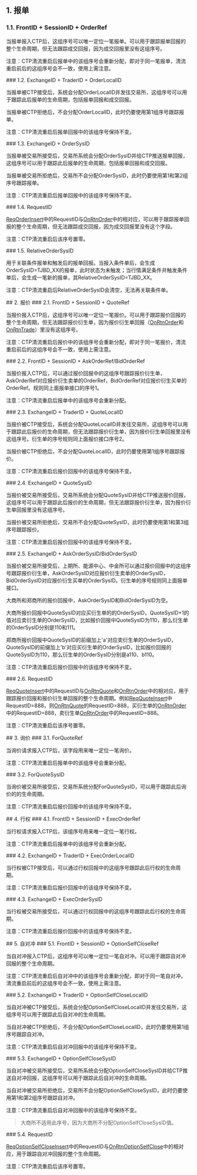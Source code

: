 <span class="anchor" id="3e7c9c0e-ac9c-400c-954c-8e48141bf277"></span>
## 1. 报单
<span class="anchor" id="20943aba-64a5-4714-be80-8bbe4a32e8c3"></span>
### 1.1. FrontID + SessionID + OrderRef  
<p>当报单报入CTP后，这组序号可以唯一定位一笔报单。可以用于跟踪报单回报的整个生命周期，但无法跟踪成交回报，因为成交回报里没有这组序号。  </p>
<p>注意：CTP清流重启后报单中的该组序号会重新分配，即对于同一笔报单，清流重启前后的这组序号会不一致，使用上需注意。</p>
<span class="anchor" id="e106096f-1e58-4f49-a935-014d480b3035"></span>
### 1.2. ExchangeID + TraderID + OrderLocalID  
<p>当报单被CTP接受后，系统会分配OrderLocalID并发往交易所，这组序号可以用于跟踪此后报单的生命周期，包括报单回报和成交回报。</p>
<p>当报单被CTP拒绝后，不会分配OrderLocalID，此时仍要使用第1组序号跟踪报单。</p>
<p>注意：CTP清流重启后报单回报中的该组序号保持不变。</p>
<span class="anchor" id="335ad963-2065-4cbf-969e-34b5f3911bd7"></span>
### 1.3. ExchangeID + OrderSysID  
<p>当报单被交易所接受后，交易所系统会分配OrderSysID并给CTP推送报单回报，这组序号可以用于跟踪此后报单的生命周期，包括报单回报和成交回报。</p>
<p>当报单被交易所拒绝后，交易所不会分配OrderSysID，此时仍要使用第1和第2组序号跟踪报单。</p>
<p>注意：CTP清流重启后报单回报中的该组序号保持不变。</p>
<span class="anchor" id="d11f8a60-ad8c-4eb9-9405-2a5e3d105ade"></span>
### 1.4. RequestID
<p><a href="../../JYJK/CTHOSTFTDCTRADERSPI/REQORDERINSERT/">ReqOrderInsert</a>中的RequestID与<a href="../../JYJK/CTHOSTFTDCTRADERAPI/ONRTNORDER/">OnRtnOrder</a>中的相对应，可以用于跟踪报单回报的整个生命周期，但无法跟踪成交回报，因为成交回报里没有这个字段。</p>
<p>注意：CTP清流重启后该序号置零。</p>
<span class="anchor" id="b7dc4f9a-c777-40ba-bd60-fdb531d0264f"></span>
### 1.5. RelativeOrderSysID
<p>用于关联条件报单和触发后的报单回报。当报入条件单后，会生成OrderSysID=TJBD_XX的报单，此时状态为未触发；当行情满足条件并触发条件单后，会生成一笔新的报单，其RelativeOrderSysID=TJBD_XX。</p>
<p>注意：CTP清流重启后RelativeOrderSysID会清空，无法再关联条件单。</p>
<span class="anchor" id="3aa9291f-a7b6-4d23-8afd-cf9356456978"></span>
## 2. 报价
<span class="anchor" id="256ccdb5-8147-48f0-878f-ac0af51df1fa"></span>
### 2.1. FrontID + SessionID + QuoteRef
<p>当报价报入CTP后，这组序号可以唯一定位一笔报价。可以用于跟踪报价回报的整个生命周期，但无法跟踪报价衍生单，因为报价衍生单回报（<a href="../../JYJK/CTHOSTFTDCTRADERAPI/ONRTNORDER/">OnRtnOrder</a>和<a href="../../JYJK/CTHOSTFTDCTRADERAPI/ONRTNTRADE/">OnRtnTrade</a>）里没有这组序号。  </p>
<p>注意：CTP清流重启后报价中的该组序号会重新分配，即对于同一笔报价，清流重启前后的这组序号会不一致，使用上需注意。</p>
<span class="anchor" id="a9d54a9a-edc4-459f-814f-79768f7d0b67"></span>
### 2.2. FrontID + SessionID + AskOrderRef/BidOrderRef  
<p>当报价报入CTP后，可以通过报价回报中的这组序号跟踪报价衍生单，AskOrderRef对应报价衍生卖单的OrderRef，BidOrderRef对应报价衍生买单的OrderRef。规则同上面报单接口的序号1。</p>
<p>注意：CTP清流重启后报单中的该组序号会重新分配。</p>
<span class="anchor" id="06462365-8210-4637-b57b-30d2e4800ff5"></span>
### 2.3. ExchangeID + TraderID + QuoteLocalID
<p>当报价被CTP接受后，系统会分配QuoteLocalID并发往交易所，这组序号可以用于跟踪此后报价的生命周期，但无法跟踪报价衍生单，因为报价衍生单回报里没有这组序号。衍生单的序号规则同上面报价接口序号2。</p>
<p>当报价被CTP拒绝后，不会分配QuoteLocalID，此时仍要使用第1组序号跟踪报价。</p>
<p>注意：CTP清流重启后报价回报中的该组序号保持不变。</p>
<span class="anchor" id="0abea8af-c370-4c83-b642-bda0fe0beb26"></span>
### 2.4. ExchangeID + QuoteSysID
<p>当报价被交易所接受后，交易所系统会分配QuoteSysID并给CTP推送报价回报，这组序号可以用于跟踪此后报价的生命周期，但无法跟踪报价衍生单，因为报价衍生单回报里没有这组序号。</p>
<p>当报价被交易所拒绝后，交易所不会分配QuoteSysID，此时仍要使用第1和第3组序号跟踪报价。</p>
<p>注意：CTP清流重启后报价回报中的该组序号保持不变。</p>
<span class="anchor" id="6f6ac75f-2843-449c-a3b1-455aad01e5a8"></span>
### 2.5. ExchangeID + AskOrderSysID/BidOrderSysID
<p>当报价被交易所接受后，上期所、能源中心、中金所可以通过报价回报中的这组序号跟踪报价衍生单，AskOrderSysID对应报价衍生卖单的OrderSysID，BidOrderSysID对应报价衍生买单的OrderSysID。衍生单的序号规则同上面报单接口。</p>
<p>大商所和郑商所的报价回报中，AskOrderSysID和BidOrderSysID为空。</p>
<p>大商所报价回报中QuoteSysID对应买衍生单的的OrderSysID，QuoteSysID+1的值对应卖衍生单的OrderSysID，比如报价回报中QuoteSysID为110，那么衍生单的OrderSysID分别是110和111。</p>
<p>郑商所报价回报中QuoteSysID的前缀加上'a'对应卖衍生单的OrderSysID，QuoteSysID的前缀加上'b'对应买衍生单的OrderSysID，比如报价回报的QuoteSysID为110，那么衍生单的OrderSysID分别是a110、b110。</p>
<p>注意：CTP清流重启后报价回报中的该组序号保持不变。</p>
<span class="anchor" id="29562e64-3d2a-4803-9a2f-34d98d4af988"></span>
### 2.6. RequestID
<p><a href="../../JYJK/CTHOSTFTDCTRADERSPI/REQQUOTEINSERT/">ReqQuoteInsert</a>中的RequestID与<a href="../../JYJK/CTHOSTFTDCTRADERAPI/ONRTNQUOTE/">OnRtnQuote</a>和<a href="../../JYJK/CTHOSTFTDCTRADERAPI/ONRTNORDER/">OnRtnOrder</a>中的相对应，用于跟踪报价回报和报价衍生单回报的整个生命周期。例如<a href="../../JYJK/CTHOSTFTDCTRADERSPI/REQQUOTEINSERT/">ReqQuoteInsert</a>中RequestID=888，则<a href="../../JYJK/CTHOSTFTDCTRADERAPI/ONRTNQUOTE/">OnRtnQuote</a>的RequestID=888，买衍生单的<a href="../../JYJK/CTHOSTFTDCTRADERAPI/ONRTNORDER/">OnRtnOrder</a>中的RequestID=888，卖衍生单<a href="../../JYJK/CTHOSTFTDCTRADERAPI/ONRTNORDER/">OnRtnOrder</a>中的RequestID=888。</p>
<p>注意：CTP清流重启后该序号置零。</p>
<span class="anchor" id="62fe6847-82df-4237-9ead-26e1284eef02"></span>
## 3. 询价
<span class="anchor" id="f40dd953-bc3d-4b98-a42b-af61a4eec231"></span>
### 3.1. ForQuoteRef
<p>当询价请求报入CTP后，该字段用来唯一定位一笔询价。</p>
<p>注意：CTP清流重启后报单中的该组序号会重新分配。</p>
<span class="anchor" id="1101abd6-d53f-4be7-9616-f7e347ccfde3"></span>
### 3.2. ForQuoteSysID
<p>当询价被交易所接受后，交易所系统分配ForQuoteSysID，可以用于跟踪此后询价的的生命周期。</p>
<p>注意：CTP清流重启后报价回报中的该组序号保持不变。</p>
<span class="anchor" id="69ccbe40-67aa-459e-98d2-e99b90c96525"></span>
## 4. 行权
<span class="anchor" id="31dbd3ce-4136-412d-84d1-84ec70e5895a"></span>
### 4.1. FrontID + SessionID + ExecOrderRef
<p>当行权请求报入CTP后，该组序号用来唯一定位一笔行权。</p>
<p>注意：CTP清流重启后报单中的该组序号会重新分配。</p>
<span class="anchor" id="02f1b0a9-d951-4077-9f97-9e95b18fd1de"></span>
### 4.2. ExchangeID + TraderID + ExecOrderLocalID
<p>当行权被CTP接受后，可以通过行权回报中的这组序号跟踪此后行权的生命周期。</p>
<p>注意：CTP清流重启后报价回报中的该组序号保持不变。</p>
<span class="anchor" id="17524532-3dad-4608-a766-823e24a5e38d"></span>
### 4.3. ExchangeID + ExecOrderSysID
<p>当行权被交易所接受后，可以通过行权回报中的这组序号跟踪此后行权的生命周期。</p>
<p>注意：CTP清流重启后报价回报中的该组序号保持不变。</p>
<span class="anchor" id="5630647c-5c71-4e8d-8100-e7f6c6a82660"></span>
## 5. 自对冲
<span class="anchor" id="04b72563-f4dc-4225-86cc-5d5c3bfa42a9"></span>
### 5.1. FrontID + SessionID + OptionSelfCloseRef
<p>当自对冲报入CTP后，这组序号可以唯一定位一笔自对冲。可以用于跟踪自对冲回报的整个生命周期。  </p>
<p>注意：CTP清流重启后自对冲中的该组序号会重新分配，即对于同一笔自对冲，清流重启前后的这组序号会不一致，使用上需注意。</p>
<span class="anchor" id="2a535a47-af36-4d94-af1f-8f906ef5af0b"></span>
### 5.2. ExchangeID + TraderID + OptionSelfCloseLocalID
<p>当自对冲被CTP接受后，系统会分配OptionSelfCloseLocalID并发往交易所，这组序号可以用于跟踪此后自对冲的生命周期。</p>
<p>当自对冲被CTP拒绝后，不会分配OptionSelfCloseLocalID，此时仍要使用第1组序号跟踪自对冲。</p>
<p>注意：CTP清流重启后自对冲回报中的该组序号保持不变。</p>
<span class="anchor" id="5b89b158-b42a-4545-8bac-f73aa305ded3"></span>
### 5.3. ExchangeID + OptionSelfCloseSysID
<p>当自对冲被交易所接受后，交易所系统会分配OptionSelfCloseSysID并给CTP推送自对冲回报，这组序号可以用于跟踪此后自对冲的生命周期。</p>
<p>当自对冲被交易所拒绝后，交易所不会分配OptionSelfCloseSysID，此时仍要使用第1和第2组序号跟踪自对冲。</p>
<p>注意：CTP清流重启后自对冲回报中的该组序号保持不变。</p>
<blockquote>
<p>大商所不适用此序号，因为大商所不分配OptionSelfCloseSysID值。</p>
</blockquote>
<span class="anchor" id="fa445285-19cd-4bf1-8e81-7c807f24b17c"></span>
### 5.4. RequestID
<p><a href="../../JYJK/CTHOSTFTDCTRADERSPI/REQOPTIONSELFCLOSEINSERT/">ReqOptionSelfCloseInsert</a>中的RequestID与<a href="../../JYJK/CTHOSTFTDCTRADERAPI/ONRTNOPTIONSELFCLOSE/">OnRtnOptionSelfClose</a>中的相对应，用于跟踪自对冲回报的整个生命周期。</p>
<p>注意：CTP清流重启后该序号置零。</p>

